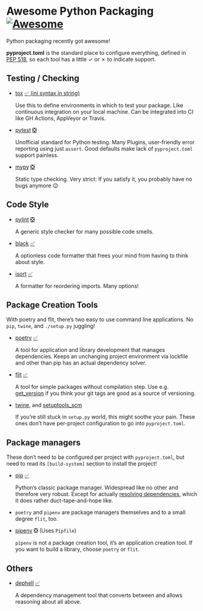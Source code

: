 # Awesome Python Packaging [![Awesome](https://awesome.re/badge.svg)](https://awesome.re)

Python packaging recently got awesome!

**pyproject.toml** is the standard place to configure everything,
defined in [PEP 518](https://www.python.org/dev/peps/pep-0518),
so each tool has a little ✓ or ✗ to indicate support.

## Testing / Checking

- [tox](https://tox.readthedocs.io/)
  [✅ (ini syntax in string)](https://tox.readthedocs.io/en/latest/example/basic.html#pyproject-toml-tox-legacy-ini)

  Use this to define environments in which to test your package.
  Like continuous integration on your local machine.
  Can be integrated into CI like GH Actions, AppVeyor or Travis.

- [pytest](https://pytest.org/)
  [❎](https://github.com/pytest-dev/pytest/issues/1556)

  Unofficial standard for Python testing.
  Many Plugins, user-friendly error reporting using just `assert`.
  Good defaults make lack of `pyproject.toml` support painless.

- [mypy](http://mypy-lang.org/)
  [❎](https://github.com/python/mypy/issues/5205)

  Static type checking. Very strict:
  If you satisfy it, you probably have no bugs anymore 😉

## Code Style

- [pylint](https://www.pylint.org/)
  [❎](https://github.com/PyCQA/pylint/issues/617)

  A generic style checker for many possible code smells.

- [black](https://black.readthedocs.io/)
  [✅](https://black.readthedocs.io/en/stable/pyproject_toml.html)

  A optionless code formatter that frees your mind from having to think about style.

- [isort](https://pypi.org/project/isort/)
  [✅](https://github.com/timothycrosley/isort#configuring-isort)

  A formatter for reordering imports. Many options!

## Package Creation Tools

With poetry and flit, there’s two easy to use command line applications.
No `pip`, `twine`, and `./setup.py` juggling!

- [poetry](https://poetry.eustace.io/)
  [✅](https://github.com/sdispater/poetry#the-pyprojecttoml-file)
  
  A tool for application and library development that manages dependencies.
  Keeps an unchanging project environment via lockfile and
  other than pip has an actual dependency solver.
  
- [flit](https://flit.readthedocs.io/)
  [✅](https://flit.readthedocs.io/en/latest/pyproject_toml.html)

  A tool for simple packages without compilation step.
  Use e.g. [get_version](https://github.com/flying-sheep/get_version)
  if you think your git tags are good as a source of versioning.

- [twine](https://twine.readthedocs.io/), and
  [setuptools_scm](https://pypi.org/project/setuptools-scm/)

  If you’re still stuck in `setup.py` world, this might soothe your pain.
  These ones don’t have per-project configuration to go into `pyproject.toml`.

## Package managers

These don’t need to be configured per project with `pyproject.toml`,
but need to read its `[build-system]` section to install the project!

- [pip](https://pip.pypa.io/)
  [✅](https://pip.pypa.io/en/stable/reference/pip/#pep-517-and-518-support)

  Python’s classic package manager. Widespread like no other and therefore very robust.
  Except for actually [resolving dependencies](https://github.com/pypa/pip/issues/988),
  which it does rather duct-tape-and-hope like.

- `poetry` and `pipenv` are package managers themselves and to a small degree `flit`, too.
- [pipenv](https://docs.pipenv.org/)
  ❎ (Uses `Pipfile`)
  
  `pipenv` is not a package creation tool, it’s an application creation tool.
  If you want to build a library, choose `poetry` or `flit`.

## Others

- [dephell](https://github.com/dephell/dephell#readme)
  [✅](https://github.com/dephell/dephell#usage)

  A dependency management tool that converts between and allows reasoning about all above.
